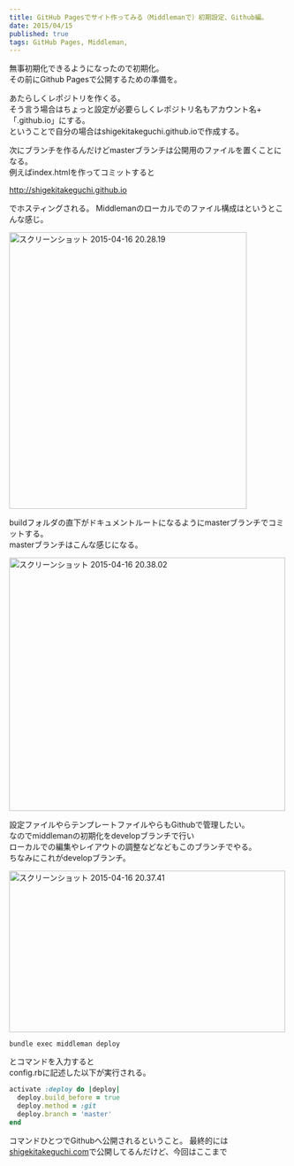 ```yaml
---
title: GitHub Pagesでサイト作ってみる（Middlemanで）初期設定、Github編。
date: 2015/04/15
published: true
tags: GitHub Pages, Middleman,
---
```


無事初期化できるようになったので初期化。<br>
その前にGithub Pagesで公開するための準備を。

あたらしくレポジトリを作くる。<br>
そう言う場合はちょっと設定が必要らしくレポジトリ名もアカウント名+「.github.io」にする。<br>
ということで自分の場合はshigekitakeguchi.github.ioで作成する。

次にブランチを作るんだけどmasterブランチは公開用のファイルを置くことになる。<br>
例えばindex.htmlを作ってコミットすると

http://shigekitakeguchi.github.io

でホスティングされる。
Middlemanのローカルでのファイル構成はというとこんな感じ。

<a href="https://www.flickr.com/photos/shigeki_takeguchi/16978635348" title="スクリーンショット 2015-04-16 20.28.19 by shigeki takeguchi, on Flickr"><img src="https://farm8.staticflickr.com/7694/16978635348_778a77fae5.jpg" width="430" height="500" alt="スクリーンショット 2015-04-16 20.28.19" class="image-border"></a>

buildフォルダの直下がドキュメントルートになるようにmasterブランチでコミットする。<br>
masterブランチはこんな感じになる。

<a href="https://www.flickr.com/photos/shigeki_takeguchi/16978923670" title="スクリーンショット 2015-04-16 20.38.02 by shigeki takeguchi, on Flickr"><img src="https://farm9.staticflickr.com/8706/16978923670_eb76d343da.jpg" width="500" height="458" alt="スクリーンショット 2015-04-16 20.38.02" class="image-border"></a>

設定ファイルやらテンプレートファイルやらもGithubで管理したい。<br>
なのでmiddlemanの初期化をdevelopブランチで行い<br>
ローカルでの編集やレイアウトの調整などなどもこのブランチでやる。<br>
ちなみにこれがdevelopブランチ。

<a href="https://www.flickr.com/photos/shigeki_takeguchi/16978698188" title="スクリーンショット 2015-04-16 20.37.41 by shigeki takeguchi, on Flickr"><img src="https://farm9.staticflickr.com/8795/16978698188_4bcebb5b4a.jpg" width="500" height="292" alt="スクリーンショット 2015-04-16 20.37.41" class="image-border"></a>

```shell
bundle exec middleman deploy
```
とコマンドを入力すると<br>
config.rbに記述した以下が実行される。

```ruby
activate :deploy do |deploy|
  deploy.build_before = true
  deploy.method = :git
  deploy.branch = 'master'
end
```

コマンドひとつでGithubへ公開されるということ。
最終的には[shigekitakeguchi.com](http://shigekitakeguchi.com/)で公開してるんだけど、今回はここまで<br>

